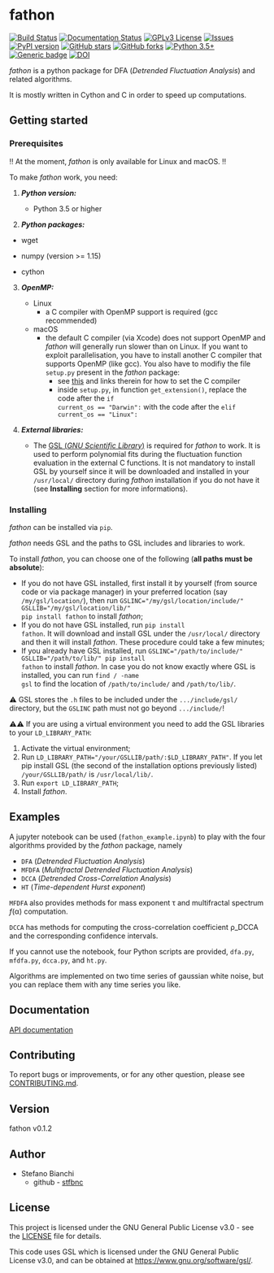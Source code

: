 # fathon

[![Build Status](https://travis-ci.org/stfbnc/fathon.svg?branch=master)](https://travis-ci.org/stfbnc/fathon) [![Documentation Status](https://readthedocs.org/projects/fathon/badge/?version=latest)](https://fathon.readthedocs.io/en/latest/?badge=latest) [![GPLv3 License](https://img.shields.io/badge/License-GPL%20v3-orange.svg)](https://opensource.org/licenses/) [![Issues](https://img.shields.io/github/issues-raw/stfbnc/fathon.svg?maxAge=25000)](https://github.com/stfbnc/fathon/issues) [![PyPI version](https://badge.fury.io/py/fathon.svg)](https://badge.fury.io/py/fathon)  [![GitHub stars](https://img.shields.io/github/stars/stfbnc/fathon.svg?style=social&label=Stars&style=plastic)]() [![GitHub forks](https://img.shields.io/github/forks/stfbnc/fathon.svg?style=social&label=Fork&style=plastic)]() [![Python 3.5+](https://img.shields.io/badge/python-3.5+-blue.svg)](https://www.python.org/) [![Generic badge](https://img.shields.io/badge/status-active-pink.svg)](https://shields.io/) [![DOI](https://zenodo.org/badge/214290119.svg)](https://zenodo.org/badge/latestdoi/214290119)

*fathon* is a python package for DFA (*Detrended Fluctuation Analysis*) and related algorithms.

It is mostly written in Cython and C in order to speed up computations.

## Getting started

### Prerequisites

:bangbang: At the moment, *fathon* is only available for Linux and macOS. :bangbang:

To make *fathon* work, you need:

1. **_Python version:_**
  
   - Python 3.5 or higher
   
2. **_Python packages:_**
  - wget
  
   - numpy (version >= 1.15)
   - cython
  
3. **_OpenMP:_**
   - Linux
     - a C compiler with OpenMP support is required (gcc recommended)
   - macOS
     - the default C compiler (via Xcode) does not support OpenMP and *fathon* will generally run slower than on Linux. If you want to exploit parallelisation, you have to install another C compiler that supports OpenMP (like gcc). You also have to modifiy the file <code>setup.py</code> present in the *fathon* package:
       - see [this](https://stackoverflow.com/questions/54776301/cython-prange-is-repeating-not-parallelizing) and links therein for how to set the C compiler
       - inside <code>setup.py</code>, in function <code>get_extension()</code>, replace the code after the <code>if current_os == "Darwin":</code> with the code after the <code>elif current_os == "Linux":</code>

4. **_External libraries:_**

   - The [GSL (*GNU Scientific Library*)](https://www.gnu.org/software/gsl/) is required for *fathon* to work. It is used to perform polynomial fits during the fluctuation function evaluation in the external C functions. It is not mandatory to install GSL by yourself since it will be downloaded and installed in your <code>/usr/local/</code> directory during *fathon* installation if you do not have it (see **Installing** section for more informations).

### Installing

*fathon* can be installed via <code>pip</code>.

*fathon* needs GSL and the paths to GSL includes and libraries to work.

To install *fathon*, you can choose one of the following (**all paths must be absolute**):

- If you do not have GSL installed, first install it by yourself (from source code or via package manager) in your preferred location (say <code>/my/gsl/location/</code>), then run <code>GSLINC="/my/gsl/location/include/" GSLLIB="/my/gsl/location/lib/" pip install fathon</code> to install *fathon*;
- If you do not have GSL installed, run <code>pip install fathon</code>. It will download and install GSL under the <code>/usr/local/</code> directory and then it will install *fathon*. These procedure could take a few minutes;
- If you already have GSL installed, run <code>GSLINC="/path/to/include/" GSLLIB="/path/to/lib/" pip install fathon</code> to install *fathon*. In case you do not know exactly where GSL is installed, you can run <code>find / -name gsl</code> to find the location of <code>/path/to/include/</code> and <code>/path/to/lib/</code>.

:warning: GSL stores the <code>.h</code> files to be included under the <code>.../include/gsl/</code> directory, but the <code>GSLINC</code> path must not go beyond <code>.../include/</code>!

:warning::warning: If you are using a virtual environment you need to add the GSL libraries to your <code>LD_LIBRARY_PATH</code>:

1. Activate the virtual environment;
2. Run <code>LD_LIBRARY_PATH="/your/GSLLIB/path/:$LD_LIBRARY_PATH"</code>. If you let pip install GSL (the second of the installation options previously listed) <code>/your/GSLLIB/path/</code> is <code>/usr/local/lib/</code>.
3. Run <code>export LD_LIBRARY_PATH</code>;
4. Install *fathon*.

## Examples

A jupyter notebook can be used (<code>fathon_example.ipynb</code>) to play with the four algorithms provided by the *fathon* package, namely

- <code>DFA</code> (*Detrended Fluctuation Analysis*)
- <code>MFDFA</code> (*Multifractal Detrended Fluctuation Analysis*)
- <code>DCCA</code> (*Detrended Cross-Correlation Analysis*)
- <code>HT</code> (*Time-dependent Hurst exponent*)

<code>MFDFA</code> also provides methods for mass exponent τ and multifractal spectrum *f*(α) computation.

<code>DCCA</code> has methods for computing the cross-correlation coefficient ρ_DCCA and the corresponding confidence intervals.

If you cannot use the notebook, four Python scripts are provided, <code>dfa.py</code>, <code>mfdfa.py</code>, <code>dcca.py</code>, and <code>ht.py</code>.

Algorithms are implemented on two time series of gaussian white noise, but you can replace them with any time series you like.

## Documentation

[API documentation](https://fathon.readthedocs.io/)

## Contributing

To report bugs or improvements, or for any other question, please see [CONTRIBUTING.md](https://github.com/stfbnc/fathon/blob/master/CONTRIBUTING.md). 

## Version

fathon v0.1.2

## Author

- Stefano Bianchi
  - github - [stfbnc](https://github.com/stfbnc)

## License

This project is licensed under the GNU General Public License v3.0 - see the [LICENSE](https://github.com/stfbnc/fathon/blob/master/LICENSE) file for details.

This code uses GSL which is licensed under the GNU General Public License v3.0, and can be obtained at https://www.gnu.org/software/gsl/.